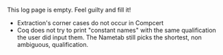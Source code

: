 This log page is empty.  Feel guilty and fill it!

 - Extraction's corner cases do not occur in Compcert
 - Coq does not try to print "constant names" with the same qualification the user did input them.  The Nametab still picks the shortest, non ambiguous, qualification. 

